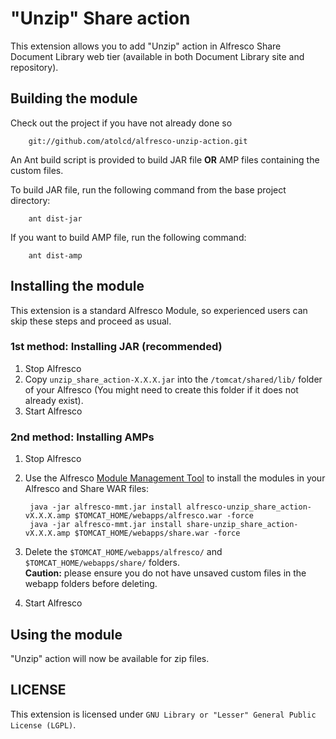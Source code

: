 "Unzip" Share action
================================

This extension allows you to add "Unzip" action in Alfresco Share Document Library web tier (available in both Document Library site and repository).  

Building the module
-------------------
Check out the project if you have not already done so 

        git://github.com/atolcd/alfresco-unzip-action.git

An Ant build script is provided to build JAR file **OR** AMP files containing the custom files.  

To build JAR file, run the following command from the base project directory:

        ant dist-jar

If you want to build AMP file, run the following command:

        ant dist-amp


Installing the module
---------------------
This extension is a standard Alfresco Module, so experienced users can skip these steps and proceed as usual.

### 1st method: Installing JAR (recommended)
1. Stop Alfresco
2. Copy `unzip_share_action-X.X.X.jar` into the `/tomcat/shared/lib/` folder of your Alfresco (You might need to create this folder if it does not already exist).
3. Start Alfresco


### 2nd method: Installing AMPs
1. Stop Alfresco
2. Use the Alfresco [Module Management Tool](http://wiki.alfresco.com/wiki/Module_Management_Tool) to install the modules in your Alfresco and Share WAR files:

        java -jar alfresco-mmt.jar install alfresco-unzip_share_action-vX.X.X.amp $TOMCAT_HOME/webapps/alfresco.war -force
        java -jar alfresco-mmt.jar install share-unzip_share_action-vX.X.X.amp $TOMCAT_HOME/webapps/share.war -force

3. Delete the `$TOMCAT_HOME/webapps/alfresco/` and `$TOMCAT_HOME/webapps/share/` folders.  
**Caution:** please ensure you do not have unsaved custom files in the webapp folders before deleting.
4. Start Alfresco


Using the module
---------------------
"Unzip" action will now be available for zip files.


LICENSE
---------------------
This extension is licensed under `GNU Library or "Lesser" General Public License (LGPL)`.